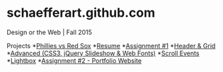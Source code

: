 # schaefferart.github.com

Design or the Web | Fall 2015

Projects
*[Phillies vs Red Sox](http://introtowww.github.com/phillies "Phillies vs Red Sox")
*[Resume](http://introtowww.github.com/resume "Resume")
*[Assignment #1](http://introtowww.github.com/assignment1 "Assignment 1")
*[Header & Grid](http://introtowww.github.com/header-grid "Header & Grid")
*[Advanced (CSS3, jQuery Slideshow & Web Fonts)](http://introtowww.github.com/advanced "Advanced")
*[Scroll Events](http://introtowww.github.com/scrollit "Scroll Events")
*[Lightbox](http://introtowww.github.com/lightbox "Lightbox")
*[Assignment #2 - Portfolio Website](http://introtowww.github.com/assignment2 "Assignment #2")